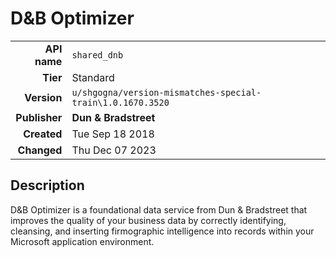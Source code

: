 # D&B Optimizer
| | |
|-:|-|
|**API name**|`shared_dnb`|
|**Tier**|Standard|
|**Version**|`u/shgogna/version-mismatches-special-train\1.0.1670.3520`|
|**Publisher**|**Dun & Bradstreet**|
|**Created**|Tue Sep 18 2018|
|**Changed**|Thu Dec 07 2023|

## Description
D&B Optimizer is a foundational data service from Dun & Bradstreet that improves the quality of your business data by correctly identifying, cleansing, and inserting firmographic intelligence into records within your Microsoft application environment.
